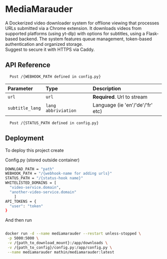# MediaMarauder

A Dockerized video downloader system for offlione viewing that processes URLs submitted via a Chrome extension. It downloads videos from supported platforms (using yt-dlp) with options for subtitles, using a Flask-based backend. The system features queue management, token-based authentication and organized storage.  
Suggest to secure it with HTTPS via Caddy. 


## API Reference

```https
  Post /{WEBHOOK_PATH defined in config.py}
```

| Parameter | Type     | Description                |
| :-------- | :------- | :------------------------- |
| `url` | `url` | **Required**. Url to stream |
| `subtitle_lang` | `lang abbriviation` | Language (ie 'en'/'de'/'fr' etc) |


```https
  Post /{STATUS_PATH defined in config.py}
```




## Deployment

To deploy this project create

Config.py (stored outside container)
```bash
DOWNLOAD_PATH = "path"
WEBHOOK_PATH = "/{webhook-name for adding urls}"
STATUS_PATH = "/{status-hook name}"
WHITELISTED_DOMAINS = [
  "video-service.domain",
  "another-video-service.domain"
    ]
API_TOKENS = {
  "user": "token"
}

```
And then run

```bash

docker run -d --name mediamarauder --restart unless-stopped \
 -p 5000:5000 \
 -v /{path_to_download_mount}:/app/downloads \
 -v /{path_to_config}/config.py:/app/config.py \
 --name mediamarauder mathin/mediamarauder:latest
```


